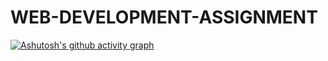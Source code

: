 # WEB-DEVELOPMENT-ASSIGNMENT
[![Ashutosh's github activity graph](https://activity-graph.herokuapp.com/graph?username=riddhikalra)](https://github.com/ashutosh00710/github-readme-activity-graph)
